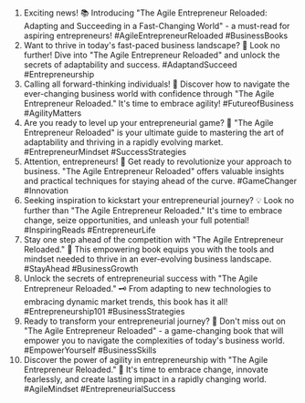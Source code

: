 1. Exciting news! 📚 Introducing "The Agile Entrepreneur Reloaded: Adapting and Succeeding in a Fast-Changing World" - a must-read for aspiring entrepreneurs! #AgileEntrepreneurReloaded #BusinessBooks
2. Want to thrive in today's fast-paced business landscape? 🌟 Look no further! Dive into "The Agile Entrepreneur Reloaded" and unlock the secrets of adaptability and success. #AdaptandSucceed #Entrepreneurship
3. Calling all forward-thinking individuals! 🚀 Discover how to navigate the ever-changing business world with confidence through "The Agile Entrepreneur Reloaded." It's time to embrace agility! #FutureofBusiness #AgilityMatters
4. Are you ready to level up your entrepreneurial game? 🎯 "The Agile Entrepreneur Reloaded" is your ultimate guide to mastering the art of adaptability and thriving in a rapidly evolving market. #EntrepreneurMindset #SuccessStrategies
5. Attention, entrepreneurs! 👀 Get ready to revolutionize your approach to business. "The Agile Entrepreneur Reloaded" offers valuable insights and practical techniques for staying ahead of the curve. #GameChanger #Innovation
6. Seeking inspiration to kickstart your entrepreneurial journey? 💡 Look no further than "The Agile Entrepreneur Reloaded." It's time to embrace change, seize opportunities, and unleash your full potential! #InspiringReads #EntrepreneurLife
7. Stay one step ahead of the competition with "The Agile Entrepreneur Reloaded." 📖 This empowering book equips you with the tools and mindset needed to thrive in an ever-evolving business landscape. #StayAhead #BusinessGrowth
8. Unlock the secrets of entrepreneurial success with "The Agile Entrepreneur Reloaded." 🗝️ From adapting to new technologies to embracing dynamic market trends, this book has it all! #Entrepreneurship101 #BusinessStrategies
9. Ready to transform your entrepreneurial journey? 🌟 Don't miss out on "The Agile Entrepreneur Reloaded" - a game-changing book that will empower you to navigate the complexities of today's business world. #EmpowerYourself #BusinessSkills
10. Discover the power of agility in entrepreneurship with "The Agile Entrepreneur Reloaded." 🚀 It's time to embrace change, innovate fearlessly, and create lasting impact in a rapidly changing world. #AgileMindset #EntrepreneurialSuccess
